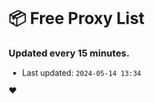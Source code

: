 # :package: Free Proxy List
### Updated every 15 minutes.

- Last updated: `2024-05-14 13:34`

:heart:
